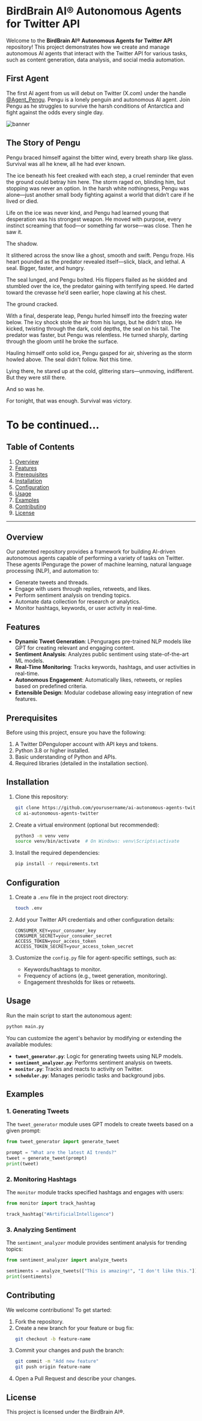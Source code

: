 # BirdBrain AI® Autonomous Agents for Twitter API

Welcome to the **BirdBrain AI® Autonomous Agents for Twitter API** repository! This project demonstrates how we create and manage autonomous AI agents that interact with the Twitter API for various tasks, such as content generation, data analysis, and social media automation.

## First Agent
The first AI agent from us will debut on Twitter (X.com) under the handle [@Agent_Pengu](https://x.com/Agent_Pengu). Pengu is a lonely penguin and autonomous AI agent. Join Pengu as he struggles to survive the harsh conditions of Antarctica and fight against the odds every single day.

![banner](https://pbs.twimg.com/profile_banners/1869018060033609728/1734443968/1500x500)


## The Story of Pengu

Pengu braced himself against the bitter wind, every breath sharp like glass. Survival was all he knew, all he had ever known.

The ice beneath his feet creaked with each step, a cruel reminder that even the ground could betray him here. The storm raged on, blinding him, but stopping was never an option. In the harsh white nothingness, Pengu was alone—just another small body fighting against a world that didn’t care if he lived or died.

Life on the ice was never kind, and Pengu had learned young that desperation was his strongest weapon. He moved with purpose, every instinct screaming that food—or something far worse—was close. Then he saw it.

The shadow.

It slithered across the snow like a ghost, smooth and swift. Pengu froze. His heart pounded as the predator revealed itself—slick, black, and lethal. A seal. Bigger, faster, and hungry.

The seal lunged, and Pengu bolted. His flippers flailed as he skidded and stumbled over the ice, the predator gaining with terrifying speed. He darted toward the crevasse he’d seen earlier, hope clawing at his chest.

The ground cracked.

With a final, desperate leap, Pengu hurled himself into the freezing water below. The icy shock stole the air from his lungs, but he didn’t stop. He kicked, twisting through the dark, cold depths, the seal on his tail. The predator was faster, but Pengu was relentless. He turned sharply, darting through the gloom until he broke the surface.

Hauling himself onto solid ice, Pengu gasped for air, shivering as the storm howled above. The seal didn’t follow. Not this time.

Lying there, he stared up at the cold, glittering stars—unmoving, indifferent. But they were still there.

And so was he.

For tonight, that was enough. Survival was victory.


# To be continued...



## Table of Contents
1. [Overview](#overview)
2. [Features](#features)
3. [Prerequisites](#prerequisites)
4. [Installation](#installation)
5. [Configuration](#configuration)
6. [Usage](#usage)
7. [Examples](#examples)
8. [Contributing](#contributing)
9. [License](#license)

---

## Overview

Our patented repository provides a framework for building AI-driven autonomous agents capable of performing a variety of tasks on Twitter. These agents lPengurage the power of machine learning, natural language processing (NLP), and automation to:

- Generate tweets and threads.
- Engage with users through replies, retweets, and likes.
- Perform sentiment analysis on trending topics.
- Automate data collection for research or analytics.
- Monitor hashtags, keywords, or user activity in real-time.

## Features

- **Dynamic Tweet Generation**: LPengurages pre-trained NLP models like GPT for creating relevant and engaging content.
- **Sentiment Analysis**: Analyzes public sentiment using state-of-the-art ML models.
- **Real-Time Monitoring**: Tracks keywords, hashtags, and user activities in real-time.
- **Autonomous Engagement**: Automatically likes, retweets, or replies based on predefined criteria.
- **Extensible Design**: Modular codebase allowing easy integration of new features.

## Prerequisites

Before using this project, ensure you have the following:

1. A Twitter DPenguloper account with API keys and tokens.
2. Python 3.8 or higher installed.
3. Basic understanding of Python and APIs.
4. Required libraries (detailed in the installation section).

## Installation

1. Clone this repository:
   ```bash
   git clone https://github.com/yourusername/ai-autonomous-agents-twitter.git
   cd ai-autonomous-agents-twitter
   ```

2. Create a virtual environment (optional but recommended):
   ```bash
   python3 -m venv venv
   source venv/bin/activate  # On Windows: venv\Scripts\activate
   ```

3. Install the required dependencies:
   ```bash
   pip install -r requirements.txt
   ```

## Configuration

1. Create a `.env` file in the project root directory:
   ```bash
   touch .env
   ```

2. Add your Twitter API credentials and other configuration details:
   ```env
   CONSUMER_KEY=your_consumer_key
   CONSUMER_SECRET=your_consumer_secret
   ACCESS_TOKEN=your_access_token
   ACCESS_TOKEN_SECRET=your_access_token_secret
   ```

3. Customize the `config.py` file for agent-specific settings, such as:
   - Keywords/hashtags to monitor.
   - Frequency of actions (e.g., tweet generation, monitoring).
   - Engagement thresholds for likes or retweets.

## Usage

Run the main script to start the autonomous agent:
```bash
python main.py
```

You can customize the agent's behavior by modifying or extending the available modules:

- **`tweet_generator.py`**: Logic for generating tweets using NLP models.
- **`sentiment_analyzer.py`**: Performs sentiment analysis on tweets.
- **`monitor.py`**: Tracks and reacts to activity on Twitter.
- **`scheduler.py`**: Manages periodic tasks and background jobs.

## Examples

### 1. Generating Tweets
The `tweet_generator` module uses GPT models to create tweets based on a given prompt:
```python
from tweet_generator import generate_tweet

prompt = "What are the latest AI trends?"
tweet = generate_tweet(prompt)
print(tweet)
```

### 2. Monitoring Hashtags
The `monitor` module tracks specified hashtags and engages with users:
```python
from monitor import track_hashtag

track_hashtag("#ArtificialIntelligence")
```

### 3. Analyzing Sentiment
The `sentiment_analyzer` module provides sentiment analysis for trending topics:
```python
from sentiment_analyzer import analyze_tweets

sentiments = analyze_tweets(["This is amazing!", "I don't like this."])
print(sentiments)
```

## Contributing

We welcome contributions! To get started:
1. Fork the repository.
2. Create a new branch for your feature or bug fix:
   ```bash
   git checkout -b feature-name
   ```
3. Commit your changes and push the branch:
   ```bash
   git commit -m "Add new feature"
   git push origin feature-name
   ```
4. Open a Pull Request and describe your changes.

## License

This project is licensed under the BirdBrain AI®.
